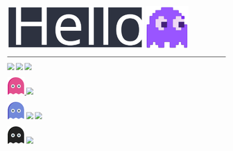 <img height="100px" src="./images/hello.svg"> <img height="100px" src="./images/pacman.svg"> 

---

<img src="https://img.shields.io/badge/I'm a-black?style=for-the-badge"> <img src="https://img.shields.io/badge/Linux-FCC624?style=for-the-badge&logo=linux&logoColor=black"> <img src="https://img.shields.io/badge/user.-black?style=for-the-badge">

<a href="https://www.instagram.com/totoro_ghost/"><img height="40px" src="./images/ghost-pink.svg"> <img src="https://img.shields.io/badge/Instagram-E4405F?style=for-the-badge&logo=instagram&logoColor=white"></a>

<img height="40px" src="./images/ghost-violet.svg"> <img src="https://img.shields.io/badge/Discord-7289DA?style=for-the-badge&logo=discord&logoColor=white"> <img src="https://img.shields.io/badge/totoro%237044-7289da?style=for-the-badge">

<img height="40px" src="./images/ghost-black.svg"> <img src="https://img.shields.io/badge/GitHub-100000?style=for-the-badge&logo=github&logoColor=white">